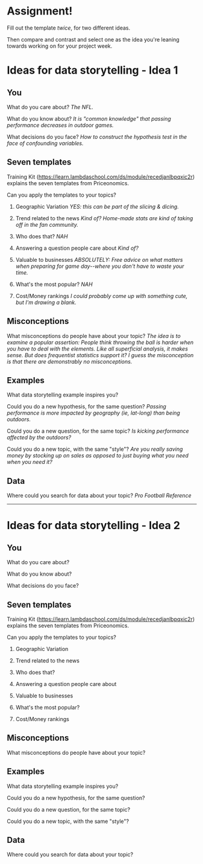 # Assignment!

Fill out the template *twice*, for two different ideas.

Then compare and contrast and select one as the idea you're leaning towards
working on for your project week.


# Ideas for data storytelling - Idea 1

## You

What do you care about?
*The NFL.*

What do you know about?
*It is "common knowledge" that passing performance decreases in outdoor games.*

What decisions do you face?
*How to construct the hypothesis test in the face of confounding variables.*


## Seven templates

Training Kit (https://learn.lambdaschool.com/ds/module/recedjanlbpqxic2r) explains the seven templates from Priceonomics.

Can you apply the templates to your topics? 

1. Geographic Variation
*YES: this can be part of the slicing & dicing.*

2. Trend related to the news
*Kind of? Home-made stats are kind of taking off in the fan community.*

3. Who does that?
*NAH*

4. Answering a question people care about
*Kind of?*

5. Valuable to businesses
*ABSOLUTELY: Free advice on what matters when preparing for game day--where you don't have to waste your time.*

6. What's the most popular?
*NAH*

7. Cost/Money rankings
*I could probably come up with something cute, but I'm drawing a blank.*

## Misconceptions

What misconceptions do people have about your topic?
*The idea is to examine a popular assertion: People think throwing the ball is harder when you have to deal with the elements. Like all superficial analysis, it makes sense. But does frequentist statistics support it? I guess the misconception is that there are demonstrably no misconceptions.*

## Examples

What data storytelling example inspires you?


Could you do a new hypothesis, for the same question?
*Passing performance is more impacted by geography (ie, lat-long) than being outdoors.*

Could you do a new question, for the same topic?
*Is kicking performance affected by the outdoors?*

Could you do a new topic, with the same "style"?
*Are you really saving money by stocking up on sales as opposed to just buying what you need when you need it?*

## Data

Where could you search for data about your topic?
*Pro Football Reference*

---

# Ideas for data storytelling - Idea 2

## You

What do you care about?


What do you know about?


What decisions do you face?


## Seven templates

Training Kit (https://learn.lambdaschool.com/ds/module/recedjanlbpqxic2r) explains the seven templates from Priceonomics.

Can you apply the templates to your topics? 

1. Geographic Variation


2. Trend related to the news


3. Who does that?


4. Answering a question people care about


5. Valuable to businesses


6. What's the most popular?


7. Cost/Money rankings


## Misconceptions

What misconceptions do people have about your topic?


## Examples

What data storytelling example inspires you?


Could you do a new hypothesis, for the same question?


Could you do a new question, for the same topic?


Could you do a new topic, with the same "style"?


## Data

Where could you search for data about your topic?
